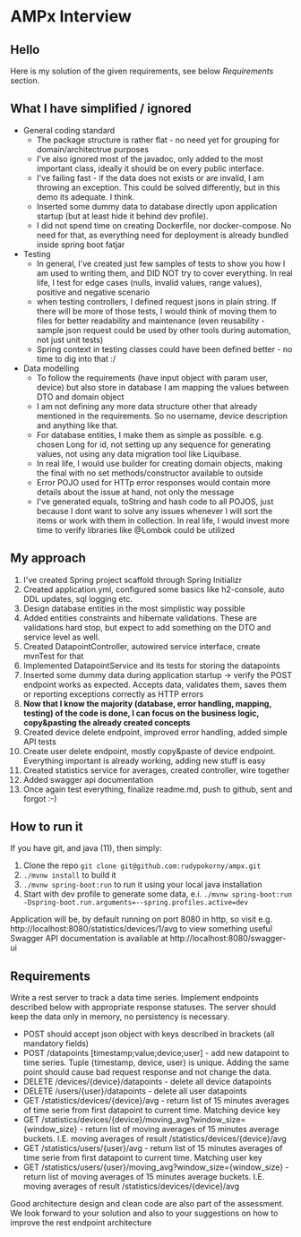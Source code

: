 # AMPx Interview

## Hello

Here is my solution of the given requirements, see below *Requirements* section.

## What I have simplified / ignored

* General coding standard
    * The package structure is rather flat - no need yet for grouping for domain/architectrue purposes
    * I've also ignored most of the javadoc, only added to the most important class, ideally it should be on every
      public interface.
    * I've failing fast - if the data does not exists or are invalid, I am throwing an exception. This could be solved
      differently, but in this demo its adequate. I think.
    * Inserted some dummy data to database directly upon application startup (but at least hide it behind dev profile).
    * I did not spend time on creating Dockerfile, nor docker-compose. No need for that, as everything need for
      deployment is already bundled inside spring boot fatjar
* Testing
    * In general, I've created just few samples of tests to show you how I am used to writing them, and DID NOT try to
      cover everything. In real life, I test for edge cases (nulls, invalid values, range values), positive and negative
      scenario
    * when testing controllers, I defined request jsons in plain string. If there will be more of those tests, I would
      think of moving them to files for better readability and maintenance (even reusability - sample json request could
      be used by other tools during automation, not just unit tests)
    * Spring context in testing classes could have been defined better - no time to dig into that :/
* Data modelling
    * To follow the requirements (have input object with param user, device) but also store in database I am mapping the
      values between DTO and domain object
    * I am not defining any more data structure other that already mentioned in the requirements. So no username, device
      description and anything like that.
    * For database entities, I make them as simple as possible. e.g. chosen Long for id, not setting up any sequence for
      generating values, not using any data migration tool like Liquibase.
    * In real life, I would use builder for creating domain objects, making the final with no set methods/constructor
      available to outside
    * Error POJO used for HTTp error responses would contain more details about the issue at hand, not only the message
    * I've generated equals, toString and hash code to all POJOS, just because I dont want to solve any issues whenever
      I will sort the items or work with them in collection. In real life, I would invest more time to verify libraries
      like @Lombok could be utilized

## My approach

1. I've created Spring project scaffold through Spring Initializr
1. Created application.yml, configured some basics like h2-console, auto DDL updates, sql logging etc.
1. Design database entities in the most simplistic way possible
1. Added entities constraints and hibernate validations. These are validations hard stop, but expect to add something on
   the DTO and service level as well.
1. Created DatapointController, autowired service interface, create mvnTest for that
1. Implemented DatapointService and its tests for storing the datapoints
1. Inserted some dummy data during application startup -> verify the POST endpoint works as expected. Accepts data,
   validates them, saves them or reporting exceptions correctly as HTTP errors
1. __Now that I know the majority (database, error handling, mapping, testing) of the code is done, I can focus on the
   business logic, copy&pasting the already created concepts__
1. Created device delete endpoint, improved error handling, added simple API tests
1. Create user delete endpoint, mostly copy&paste of device endpoint. Everything important is already working, adding
   new stuff is easy
1. Created statistics service for averages, created controller, wire together
1. Added swagger api documentation
1. Once again test everything, finalize readme.md, push to github, sent and forgot :-)

## How to run it

If you have git, and java (11), then simply:

1. Clone the repo `git clone git@github.com:rudypokorny/ampx.git`
1. `./mvnw install` to build it
1. `./mvnw spring-boot:run` to run it using your local java installation
1. Start with dev profile to generate some data,
   e.i. `./mvnw spring-boot:run -Dspring-boot.run.arguments=--spring.profiles.active=dev`

Application will be, by default running on port 8080 in http, so visit
e.g. http://localhost:8080/statistics/devices/1/avg to view something useful Swagger API documentation is available
at http://localhost:8080/swagger-ui

## Requirements

Write a rest server to track a data time series. Implement endpoints described below with appropriate response statuses.
The server should keep the data only in memory, no persistency is necessary.

- POST should accept json object with keys described in brackets (all mandatory fields)
- POST /datapoints [timestamp;value;device;user] - add new datapoint to time series. Tuple {timestamp, device, user} is
  unique. Adding the same point should cause bad request response and not change the data.
- DELETE /devices/{device}/datapoints - delete all device datapoints
- DELETE /users/{user}/datapoints - delete all user datapoints
- GET /statistics/devices/{device}/avg - return list of 15 minutes averages of time serie from first datapoint to
  current time. Matching device key
- GET /statistics/devices/{device}/moving_avg?window_size={window_size} - return list of moving averages of 15 minutes
  average buckets. I.E. moving averages of result /statistics/devices/{device}/avg
- GET /statistics/users/{user}/avg - return list of 15 minutes averages of time serie from first datapoint to current
  time. Matching user key
- GET /statistics/users/{user}/moving_avg?window_size={window_size} - return list of moving averages of 15 minutes
  average buckets. I.E. moving averages of result /statistics/devices/{device}/avg

Good architecture design and clean code are also part of the assessment. We look forward to your solution and also to
your suggestions on how to improve the rest endpoint architecture




